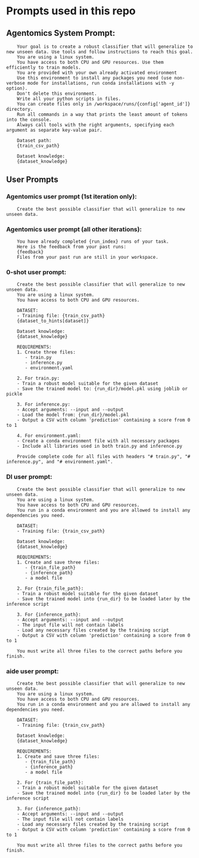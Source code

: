 # Prompts used in this repo

## Agentomics System Prompt:

        Your goal is to create a robust classifier that will generalize to new unseen data. Use tools and follow instructions to reach this goal.
        You are using a linux system.
        You have access to both CPU and GPU resources. Use them efficiently to train models.
        You are provided with your own already activated environment
        Use this environment to install any packages you need (use non-verbose mode for installations, run conda installations with -y option).
        Don't delete this environment.
        Write all your python scripts in files.
        You can create files only in /workspace/runs/{config['agent_id']} directory.
        Run all commands in a way that prints the least amount of tokens into the console.
        Always call tools with the right arguments, specifying each argument as separate key-value pair. 
        
        Dataset path:
        {train_csv_path}

        Dataset knowledge:
        {dataset_knowledge}


## User Prompts

### Agentomics user prompt (1st iteration only):

        Create the best possible classifier that will generalize to new unseen data.

### Agentomics user prompt (all other iterations):
        You have already completed {run_index} runs of your task.
        Here is the feedback from your past runs:
        {feedback}
        Files from your past run are still in your workspace.
    

   
### 0-shot user prompt:

        Create the best possible classifier that will generalize to new unseen data.
        You are using a linux system.
        You have access to both CPU and GPU resources.

        DATASET:
        - Training file: {train_csv_path}
        {dataset_to_hints[dataset]}

        Dataset knowledge:
        {dataset_knowledge}

        REQUIREMENTS:
        1. Create three files:
           - train.py
           - inference.py
           - environment.yaml

        2. For train.py:
        - Train a robust model suitable for the given dataset
        - Save the trained model to: {run_dir}/model.pkl using joblib or pickle

        3. For inference.py:
        - Accept arguments: --input and --output
        - Load the model from: {run_dir}/model.pkl
        - Output a CSV with column 'prediction' containing a score from 0 to 1

        4. For environment.yaml:
        - Create a conda environment file with all necessary packages
        - Include all libraries used in both train.py and inference.py

        Provide complete code for all files with headers "# train.py", "# inference.py", and "# environment.yaml".

### DI user prompt:

        Create the best possible classifier that will generalize to new unseen data.
        You are using a linux system.
        You have access to both CPU and GPU resources.
        You run in a conda environment and you are allowed to install any dependencies you need.

        DATASET:
        - Training file: {train_csv_path}

        Dataset knowledge:
        {dataset_knowledge}

        REQUIREMENTS:
        1. Create and save three files:
           - {train_file_path}
           - {inference_path}
           - a model file

        2. For {train_file_path}:
        - Train a robust model suitable for the given dataset
        - Save the trained model into {run_dir} to be loaded later by the inference script

        3. For {inference_path}:
        - Accept arguments: --input and --output
        - The input file will not contain labels
        - Load any necessary files created by the training script 
        - Output a CSV with column 'prediction' containing a score from 0 to 1

        You must write all three files to the correct paths before you finish.

### aide user prompt:

        Create the best possible classifier that will generalize to new unseen data.
        You are using a linux system.
        You have access to both CPU and GPU resources.
        You run in a conda environment and you are allowed to install any dependencies you need.

        DATASET:
        - Training file: {train_csv_path}

        Dataset knowledge:
        {dataset_knowledge}

        REQUIREMENTS:
        1. Create and save three files:
           - {train_file_path}
           - {inference_path}
           - a model file

        2. For {train_file_path}:
        - Train a robust model suitable for the given dataset
        - Save the trained model into {run_dir} to be loaded later by the inference script

        3. For {inference_path}:
        - Accept arguments: --input and --output
        - The input file will not contain labels
        - Load any necessary files created by the training script 
        - Output a CSV with column 'prediction' containing a score from 0 to 1

        You must write all three files to the correct paths before you finish.

